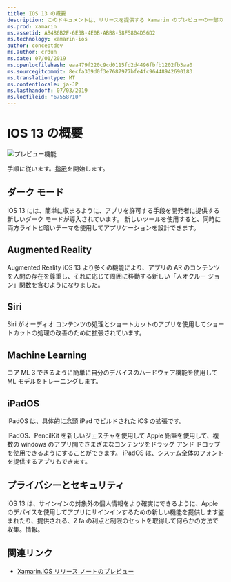 ```yaml
---
title: IOS 13 の概要
description: このドキュメントは、リリースを提供する Xamarin のプレビューの一部の iOS 13 Api の概要を説明C#バインドします。
ms.prod: xamarin
ms.assetid: AB486B2F-6E3B-4E0B-ABB8-58F5804D56D2
ms.technology: xamarin-ios
author: conceptdev
ms.author: crdun
ms.date: 07/01/2019
ms.openlocfilehash: eaa479f220c9cd0115fd2d4496fbfb1202fb3aa0
ms.sourcegitcommit: 8ecfa339d0f3e7687977bfe4fc96448942690183
ms.translationtype: MT
ms.contentlocale: ja-JP
ms.lasthandoff: 07/03/2019
ms.locfileid: "67558710"
---
```

# <a name="introduction-to-ios-13"></a>IOS 13 の概要

![プレビュー機能](~/media/shared/preview.png)

手順に従います。[指示](~/ios/platform/ios13/get-started.md)を開始します。

## <a name="dark-mode"></a>ダーク モード

iOS 13 には、簡単に収まるように、アプリを許可する手段を開発者に提供する新しいダーク モードが導入されています。 新しいツールを使用すると、同時に両方ライトと暗いテーマを使用してアプリケーションを設計できます。

## <a name="augmented-reality"></a>Augmented Reality

Augmented Reality iOS 13 より多くの機能により、アプリの AR のコンテンツを人間の存在を尊重し、それに応じて周囲に移動する新しい「人オクルー ジョン」関数を含むようになりました。

## <a name="siri"></a>Siri

Siri がオーディオ コンテンツの処理とショートカットのアプリを使用してショートカットの処理の改善のために拡張されています。

## <a name="machine-learning"></a>Machine Learning

コア ML 3 できるように簡単に自分のデバイスのハードウェア機能を使用して ML モデルをトレーニングします。

## <a name="ipados"></a>iPadOS

iPadOS は、具体的に念頭 iPad でビルドされた iOS の拡張です。

IPadOS、PencilKit を新しいジェスチャを使用して Apple 鉛筆を使用して、複数の windows のアプリ間でさまざまなコンテンツをドラッグ アンド ドロップを使用できるようにすることができます。 iPadOS は、システム全体のフォントを提供するアプリもできます。

## <a name="privacy-and-security"></a>プライバシーとセキュリティ

iOS 13 は、サインインの対象外の個人情報をより確実にできるように、Apple のデバイスを使用してアプリにサインインするための新しい機能を提供します盗まれたり、提供される、2 fa の利点と制限のセットを取得して何らかの方法で収集。情報。

## <a name="related-links"></a>関連リンク

- [Xamarin.iOS リリース ノートのプレビュー](/xamarin/ios/release-notes/12/12.99)
